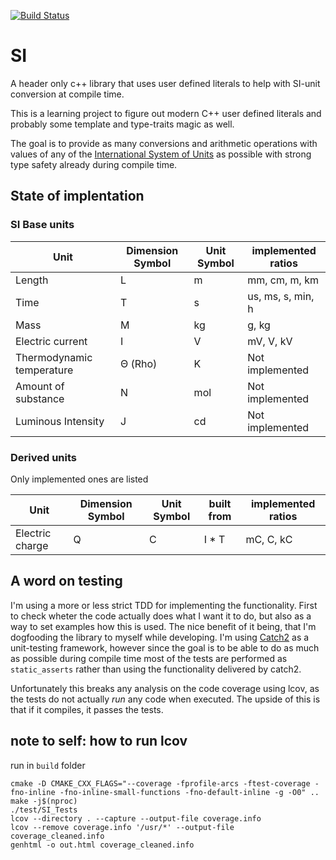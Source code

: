 [![Build Status](https://travis-ci.com/bernedom/SI.svg?branch=master)](https://travis-ci.com/bernedom/SI)


# SI
A header only c++ library that uses user defined literals to help with SI-unit conversion at compile time. 

This is a learning project to figure out modern C++ user defined literals and probably some template and type-traits magic as well. 

The goal is to provide as many conversions and arithmetic operations with values of any of the [International System of Units](https://en.wikipedia.org/wiki/International_System_of_Units) as possible with strong type safety already during compile time. 

## State of implentation

### SI Base units

| Unit                      | Dimension Symbol | Unit Symbol | implemented ratios |
| ------------------------- | ---------------- | ----------- | ------------------ |
| Length                    | L                | m           | mm, cm, m, km      |
| Time                      | T                | s           | us, ms, s, min, h  |
| Mass                      | M                | kg          | g, kg              |
| Electric current          | I                | V           | mV, V, kV          |
| Thermodynamic temperature | Θ (Rho)          | K           | Not implemented    |
| Amount of substance       | N                | mol         | Not implemented    |
| Luminous Intensity        | J                | cd          | Not implemented    |


### Derived units

Only implemented ones are listed

| Unit            | Dimension Symbol | Unit Symbol | built from | implemented ratios |
| --------------- | ---------------- | ----------- | ---------- | ------------------ |
| Electric charge | Q                | C           | I * T      | mC, C, kC          |

## A word on testing 

I'm using a more or less strict TDD for implementing the functionality. First to check wheter the code actually does what I want it to do, but also as a way to set examples how this is used. The nice benefit of it being, that I'm dogfooding the library to myself while developing. I'm using [Catch2](https://github.com/catchorg/Catch2) as a unit-testing framework, however since the goal is to be able to do as much as possible during compile time most of the tests are performed as `static_asserts` rather than using the functionality delivered by catch2. 

Unfortunately this breaks any analysis on the code coverage using lcov, as the tests do not actually *run* any code when executed. The upside of this is that if it compiles, it passes the tests.    

## note to self: how to run lcov

run in `build` folder

```
cmake -D CMAKE_CXX_FLAGS="--coverage -fprofile-arcs -ftest-coverage -fno-inline -fno-inline-small-functions -fno-default-inline -g -O0" ..
make -j$(nproc)
./test/SI_Tests
lcov --directory . --capture --output-file coverage.info
lcov --remove coverage.info '/usr/*' --output-file coverage_cleaned.info
genhtml -o out.html coverage_cleaned.info
```